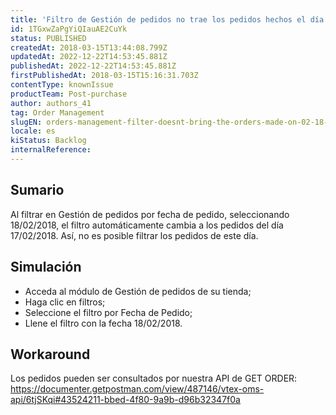 ```yaml
---
title: 'Filtro de Gestión de pedidos no trae los pedidos hechos el día 18/02/2018'
id: 1TGxwZaPgYiQIauAE2CuYk
status: PUBLISHED
createdAt: 2018-03-15T13:44:08.799Z
updatedAt: 2022-12-22T14:53:45.881Z
publishedAt: 2022-12-22T14:53:45.881Z
firstPublishedAt: 2018-03-15T15:16:31.703Z
contentType: knownIssue
productTeam: Post-purchase
author: authors_41
tag: Order Management
slugEN: orders-management-filter-doesnt-bring-the-orders-made-on-02-18-2018
locale: es
kiStatus: Backlog
internalReference: 
---
```


## Sumario

Al filtrar en Gestión de pedidos por fecha de pedido, seleccionando 18/02/2018, el filtro automáticamente cambia a los pedidos del día 17/02/2018. Así, no es posible filtrar los pedidos de este día.

## Simulación

- Acceda al módulo de Gestión de pedidos de su tienda;
- Haga clic en filtros;
- Seleccione el filtro por Fecha de Pedido;
- Llene el filtro con la fecha 18/02/2018.

## Workaround

Los pedidos pueden ser consultados por nuestra API de GET ORDER:
https://documenter.getpostman.com/view/487146/vtex-oms-api/6tjSKqi#43524211-bbed-4f80-9a9b-d96b32347f0a

